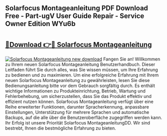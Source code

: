 ## Solarfocus Montageanleitung PDF Download Free - Part-ugV User Guide Repair - Service Owner Edition WYu6b

# <h2><a href="http://df7lgab.blite.top/?on=Solarfocus+Montageanleitung">🔗Download 👉🔴 Solarfocus Montageanleitung</a></h2>

[![Solarfocus Montageanleitung new download](https://i.imgur.com/lujVjoI.png)](http://df7lgab.blite.top/?on=Solarfocus+Montageanleitung)
Fangen Sie an! Willkommen zu Ihrem neuen Solarfocus Montageanleitung Benutzerhandbuch. Dieser Leitfaden führt Sie durch alles, was Sie wissen müssen, um Ihre Erfahrung zu bedienen und zu maximieren. Um eine erfolgreiche Erfahrung mit Ihrem neuen Solarfocus Montageanleitung zu gewährleisten, lesen Sie diese Bedienungsanleitung bitte vor dem Gebrauch sorgfältig durch. Es enthält wichtige Informationen zu Produkteinrichtung, Betrieb, Wartung und Fehlerbehebung, um sicherzustellen, dass Sie das Produkt effektiv und effizient nutzen können. Solarfocus Montageanleitung verfügt über eine Reihe erweiterter Funktionen, darunter Spracherkennung, anpassbare Einstellungen, Unterstützung für mehrere Sprachen und automatische Backups, auf die alle über die Benutzeroberfläche zugegriffen werden kann. Ihr Erfolg ist unsere Priorität Solarfocus MontageanleitungDD. Wir sind bestrebt, Ihnen die bestmögliche Erfahrung zu bieten.
